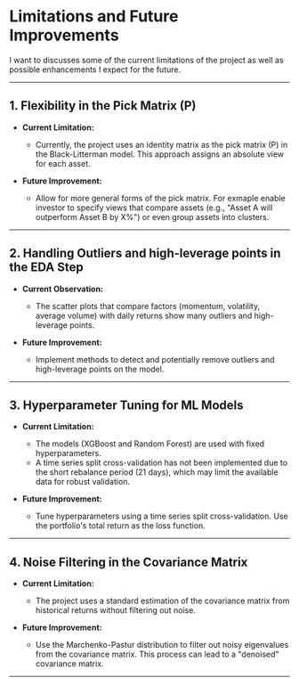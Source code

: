 # Limitations and Future Improvements

I want to discusses some of the current limitations of the project as well as possible enhancements I expect for the future.

---

## 1. Flexibility in the Pick Matrix (P)

- **Current Limitation:**  
  - Currently, the project uses an identity matrix as the pick matrix (P) in the Black-Litterman model. This approach assigns an absolute view for each asset.
  
- **Future Improvement:**  
  - Allow for more general forms of the pick matrix. For exmaple enable investor to specify views that compare assets (e.g., "Asset A will outperform Asset B by X%") or even group assets into clusters.
    
---

## 2. Handling Outliers and high-leverage points in the EDA Step

- **Current Observation:**  
  - The scatter plots that compare factors (momentum, volatility, average volume) with daily returns show many outliers and high-leverage points.
  
- **Future Improvement:**  
  - Implement methods to detect and potentially remove outliers and high-leverage points on the model.
  
---

## 3. Hyperparameter Tuning for ML Models

- **Current Limitation:**  
  - The models (XGBoost and Random Forest) are used with fixed hyperparameters.  
  - A time series split cross-validation has not been implemented due to the short rebalance period (21 days), which may limit the available data for robust validation.

- **Future Improvement:**  
  - Tune hyperparameters using a time series split cross-validation. Use the portfolio's total return as the loss function.
  
---

## 4. Noise Filtering in the Covariance Matrix

- **Current Limitation:**  
  - The project uses a standard estimation of the covariance matrix from historical returns without filtering out noise.
  
- **Future Improvement:**  
  - Use the Marchenko-Pastur distribution to filter out noisy eigenvalues from the covariance matrix. This process can lead to a "denoised" covariance matrix.

---

